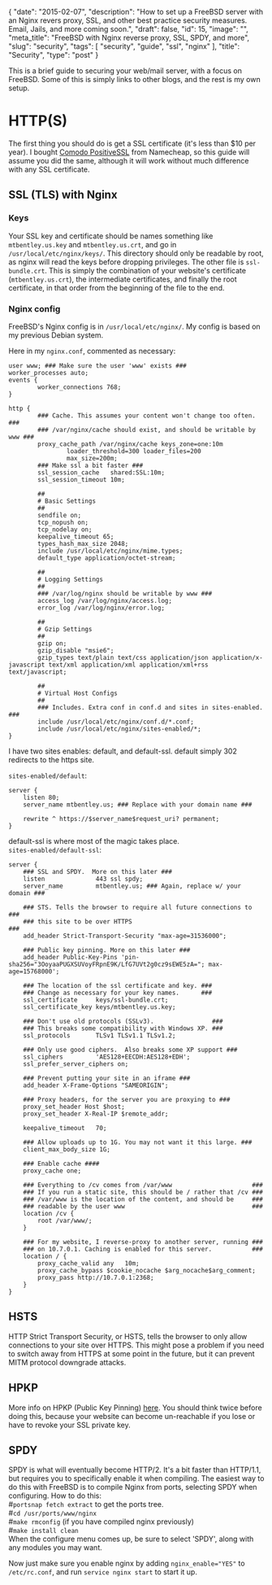 {
    "date": "2015-02-07",
    "description": "How to set up a FreeBSD server with an Nginx revers proxy, SSL, and other best practice security measures.  Email, Jails, and more coming soon.",
    "draft": false,
    "id": 15,
    "image": "",
    "meta_title": "FreeBSD with Nginx reverse proxy, SSL, SPDY, and more",
    "slug": "security",
    "tags": [
        "security",
        "guide",
        "ssl",
        "nginx"
    ],
    "title": "Security",
    "type": "post"
}


This is a brief guide to securing your web/mail server, with a focus on FreeBSD.  Some of this is simply links to other blogs, and the rest is my own setup.
<!--more-->

# HTTP(S)
The first thing you should do is get a SSL certificate (it's less than $10 per year).  I bought [Comodo PositiveSSL](https://www.namecheap.com/security/ssl-certificates/comodo/positivessl.aspx) from Namecheap, so this guide will assume you did the same, although it will work without much difference with any SSL certificate.

## SSL (TLS) with Nginx

### Keys
Your SSL key and certificate should be names something like `mtbentley.us.key` and `mtbentley.us.crt`, and go in `/usr/local/etc/nginx/keys/`.  This directory should only be readable by root, as nginx will read the keys before dropping privileges.
The other file is `ssl-bundle.crt`.  This is simply the combination of your website's certificate (`mtbentley.us.crt`), the intermediate certificates, and finally the root certificate, in that order from the beginning of the file to the end.

### Nginx config
FreeBSD's Nginx config is in `/usr/local/etc/nginx/`.  My config is based on my previous Debian system.

Here in my `nginx.conf`, commented as necessary:
```
user www; ### Make sure the user 'www' exists ### 
worker_processes auto;
events {
        worker_connections 768;
}

http {
        ### Cache. This assumes your content won't change too often.     ### 
        ### /var/nginx/cache should exist, and should be writable by www ### 
        proxy_cache_path /var/nginx/cache keys_zone=one:10m
                loader_threshold=300 loader_files=200
                max_size=200m;
        ### Make ssl a bit faster ### 
        ssl_session_cache   shared:SSL:10m;
        ssl_session_timeout 10m;
        
        ## 
        # Basic Settings
        ## 
        sendfile on;
        tcp_nopush on;
        tcp_nodelay on;
        keepalive_timeout 65;
        types_hash_max_size 2048;
        include /usr/local/etc/nginx/mime.types;
        default_type application/octet-stream;
        
        ## 
        # Logging Settings
        ## 
        ### /var/log/nginx should be writable by www ### 
        access_log /var/log/nginx/access.log;
        error_log /var/log/nginx/error.log;
        
        ## 
        # Gzip Settings
        ## 
        gzip on;
        gzip_disable "msie6";
        gzip_types text/plain text/css application/json application/x-javascript text/xml application/xml application/xml+rss text/javascript;

        ## 
        # Virtual Host Configs
        ## 
        ### Includes. Extra conf in conf.d and sites in sites-enabled. ### 
        include /usr/local/etc/nginx/conf.d/*.conf;
        include /usr/local/etc/nginx/sites-enabled/*;
}

```  

I have two sites enables: default, and default-ssl.  default simply 302 redirects to the https site.  
  
`sites-enabled/default`:  
```
server {
    listen 80;
    server_name mtbentley.us; ### Replace with your domain name ### 

    rewrite ^ https://$server_name$request_uri? permanent;
}

```  

default-ssl is where most of the magic takes place.  
`sites-enabled/default-ssl`:  
```
server {
    ### SSL and SPDY.  More on this later ### 
    listen              443 ssl spdy; 
    server_name         mtbentley.us; ### Again, replace w/ your domain ### 
    
    ### STS. Tells the browser to require all future connections to ### 
    ### this site to be over HTTPS                                  ### 
    add_header Strict-Transport-Security "max-age=31536000";
    
    ### Public key pinning. More on this later ### 
    add_header Public-Key-Pins 'pin-sha256="3OoyaaPUGXSUVoyFRpnE9K/LfG7UVt2g0cz9sEWE5zA="; max-age=15768000';
    
    ### The location of the ssl certificate and key. ### 
    ### Change as necessary for your key names.      ### 
    ssl_certificate     keys/ssl-bundle.crt;
    ssl_certificate_key keys/mtbentley.us.key;
    
    ### Don't use old protocols (SSLv3).                ### 
    ### This breaks some compatibility with Windows XP. ### 
    ssl_protocols       TLSv1 TLSv1.1 TLSv1.2;
    
    ### Only use good ciphers.  Also breaks some XP support ### 
    ssl_ciphers         'AES128+EECDH:AES128+EDH';
    ssl_prefer_server_ciphers on;
    
    ### Prevent putting your site in an iframe ### 
    add_header X-Frame-Options "SAMEORIGIN";
    
    ### Proxy headers, for the server you are proxying to ### 
    proxy_set_header Host $host;
    proxy_set_header X-Real-IP $remote_addr;
    
    keepalive_timeout   70;
    
    ### Allow uploads up to 1G. You may not want it this large. ### 
    client_max_body_size 1G;
    
    ### Enable cache #### 
    proxy_cache one;
    
    ### Everything to /cv comes from /var/www                      ### 
    ### If you run a static site, this should be / rather that /cv ### 
    ### /var/www is the location of the content, and should be     ### 
    ### readable by the user www                                   ### 
    location /cv {
        root /var/www/;
    }
    
    ### For my website, I reverse-proxy to another server, running ### 
    ### on 10.7.0.1. Caching is enabled for this server.           ### 
    location / {
        proxy_cache_valid any   10m;
        proxy_cache_bypass $cookie_nocache $arg_nocache$arg_comment;
        proxy_pass http://10.7.0.1:2368;
    }
}

```  

## HSTS
HTTP Strict Transport Security, or HSTS, tells the browser to only allow connections to your site over HTTPS.  This might pose a problem if you need to switch away from HTTPS at some point in the future, but it can prevent MITM protocol downgrade attacks.

## HPKP
More info on HPKP (Public Key Pinning) [here](https://timtaubert.de/blog/2014/10/deploying-tls-the-hard-way/).  You should think twice before doing this, because your website can become un-reachable if you lose or have to revoke your SSL private key.

## SPDY
SPDY is what will eventually become HTTP/2.  It's a bit faster than HTTP/1.1, but requires you to specifically enable it when compiling.  The easiest way to do this with FreeBSD is to compile Nginx from ports, selecting SPDY when configuring.
How to do this:  
\#`portsnap fetch extract` to get the ports tree.  
\#`cd /usr/ports/www/nginx`  
\#`make rmconfig` (if you have compiled nginx previously)  
\#`make install clean`  
When the configure menu comes up, be sure to select 'SPDY', along with any modules you may want.

Now just make sure you enable nginx by adding `nginx_enable="YES"` to `/etc/rc.conf`, and run `service nginx start` to start it up.


